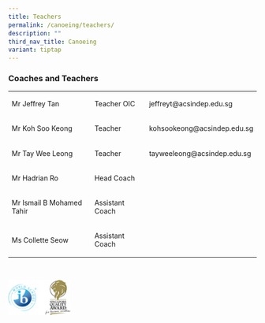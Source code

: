 ```yaml
---
title: Teachers
permalink: /canoeing/teachers/
description: ""
third_nav_title: Canoeing
variant: tiptap
---
```

<h3>Coaches and Teachers</h3>
<table style="minWidth: 75px">
<colgroup>
<col>
<col>
<col>
</colgroup>
<tbody>
<tr>
<td rowspan="1" colspan="1">
<p>Mr Jeffrey Tan</p>
</td>
<td rowspan="1" colspan="1">
<p>Teacher OIC</p>
</td>
<td rowspan="1" colspan="1">
<p><a rel="noopener noreferrer nofollow" target="_blank">jeffreyt@acsindep.edu.sg</a>
</p>
</td>
</tr>
<tr>
<td rowspan="1" colspan="1">
<p>Mr Koh Soo Keong</p>
</td>
<td rowspan="1" colspan="1">
<p>Teacher</p>
</td>
<td rowspan="1" colspan="1">
<p><a rel="noopener noreferrer nofollow" target="_blank">kohsookeong@acsindep.edu.sg</a>
</p>
</td>
</tr>
<tr>
<td rowspan="1" colspan="1">
<p>Mr Tay Wee Leong</p>
</td>
<td rowspan="1" colspan="1">
<p>Teacher</p>
</td>
<td rowspan="1" colspan="1">
<p><a rel="noopener noreferrer nofollow" target="_blank">tayweeleong@acsindep.edu.sg</a>
</p>
</td>
</tr>
<tr>
<td rowspan="1" colspan="1">
<p>Mr Hadrian Ro</p>
</td>
<td rowspan="1" colspan="1">
<p>Head Coach</p>
</td>
<td rowspan="1" colspan="1">
<p>&nbsp;</p>
</td>
</tr>
<tr>
<td rowspan="1" colspan="1">
<p>Mr Ismail B Mohamed Tahir</p>
</td>
<td rowspan="1" colspan="1">
<p>Assistant Coach</p>
</td>
<td rowspan="1" colspan="1">
<p>&nbsp;</p>
</td>
</tr>
<tr>
<td rowspan="1" colspan="1">
<p>Ms Collette Seow</p>
</td>
<td rowspan="1" colspan="1">
<p>Assistant Coach</p>
</td>
<td rowspan="1" colspan="1">
<p>&nbsp;</p>
</td>
</tr>
</tbody>
</table>
<p>&nbsp;</p>
<div class="isomer-image-wrapper">
<img style="width:25%" height="auto" width="100%" src="/images/WorldSchool.jpg">
</div>
<p></p>